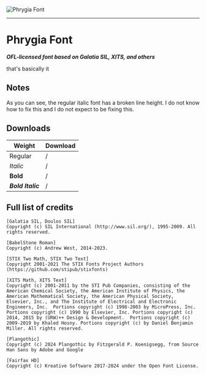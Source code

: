 ![Phrygia Font](https://github.com/user-attachments/assets/b53b3239-1d7b-4649-9931-6c6e2a9c5466)

---

# Phrygia Font

***OFL-licensed font based on Galatia SIL, XITS, and others***

that's basically it

## Notes

As you can see, the regular italic font has a broken line height. I do not know how to fix this and I do not expect to be fixing this.

## Downloads

| Weight | Download |
| --- | --- |
| Regular | / |
| *Italic* | / |
| **Bold** | / |
| ***Bold Italic*** | / |

## Full list of credits

```
[Galatia SIL, Doulos SIL]
Copyright (c) SIL International (http://www.sil.org/), 1995-2009. All rights reserved.

[BabelStone Roman]
Copyright (c) Andrew West, 2014-2023.

[STIX Two Math, STIX Two Text]
Copyright 2001-2021 The STIX Fonts Project Authors (https://github.com/stipub/stixfonts)

[XITS Math, XITS Text]
Copyright (c) 2001-2011 by the STI Pub Companies, consisting of the American Chemical Society, the American Institute of Physics, the American Mathematical Society, the American Physical Society, Elsevier, Inc., and The Institute of Electrical and Electronic Engineers, Inc.  Portions copyright (c) 1998-2003 by MicroPress, Inc.  Portions copyright (c) 1990 by Elsevier, Inc. Portions copyright (c) 2014, 2015 by (URW)++ Design & Development.  Portions copyright (c) 2009-2019 by Khaled Hosny. Portions copyright (c) by Daniel Benjamin Miller. All rights reserved.

[Plangothic]
Copyright (c) 2024 Plangothic by Fitzgerald P. Koenigsegg, from Source Han Sans by Adobe and Google

[Fairfax HD]
Copyright (c) Kreative Software 2017-2024 under the Open Font License.
```
